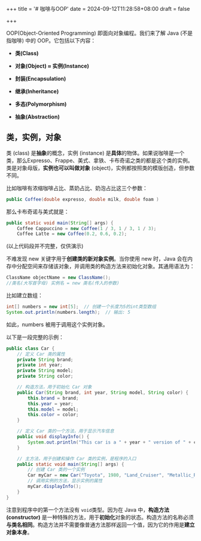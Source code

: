 +++
title = '# 咖啡与OOP'
date = 2024-09-12T11:28:58+08:00
draft = false

+++



OOP(Object-Oriented Programming) 即面向对象编程。我们来了解 Java (不是指咖啡) 中的 OOP。它包括以下内容：

- **类(Class)**

- **对象(Object) ≈ 实例(Instance)**

- **封装(Encapsulation)**

- **继承(Inheritance)**

- **多态(Polymorphism)**

- **抽象(Abstraction)**



## 类，实例，对象

类 (class) 是**抽象**的概念，实例 (instance) 是**具体**的物体。如果说咖啡是一个类，那么Expresso、Frappe、美式、拿铁、卡布奇诺之类的都是这个类的实例。类是对象母版，**实例也可以叫做对象** (object)，实例都按照类的模版创造，但参数不同。

比如咖啡有浓缩咖啡占比、蒸奶占比、奶泡占比这三个参数：
```java
public Coffee(double expresso, double milk, double foam )
```

那么卡布奇诺与美式就是：
```java
public static void main(String[] args) {
    Coffee Cappuccino = new Coffee(1 / 3, 1 / 3, 1 / 3);
    Coffee Latte = new Coffee(0.2, 0.6, 0.2);
```
(以上代码段并不完整，仅供演示)



不难发现 new 关键字用于**创建类的新对象实例**。当你使用 new 时，Java 会在内存中分配空间来存储该对象，并调用类的构造方法来初始化对象。其通用语法为：
```java
ClassName objectName = new ClassName();
//类名(大写首字母) 实例名 = new 类名(传入的参数)
```

比如建立数组：
```java
int[] numbers = new int[5];  // 创建一个长度为5的int类型数组
System.out.println(numbers.length);  // 输出: 5
```
如此，numbers 被用于调用这个实例对象。

以下是一段完整的示例：
```java
public class Car {
    // 定义 Car 类的属性
    private String brand;
    private int year;
    private String model;
    private String color;

    // 构造方法，用于初始化 Car 对象
    public Car(String brand, int year, String model, String color) {
        this.brand = brand;
        this.year = year;
        this.model = model;
        this.color = color;
    }

    // 定义 Car 类的一个方法，用于显示汽车信息
    public void displayInfo() {
        System.out.println("This car is a " + year + " version of " + color + ", " + brand + " " + model + ".");
    }

    // 主方法，用于创建和操作 Car 类的实例，是程序的入口
    public static void main(String[] args) {
        // 创建 Car 类的一个实例
        Car myCar = new Car("Toyota", 1980, "Land_Cruiser", "Metallic_Red");
        // 调用实例的方法，显示实例的属性
        myCar.displayInfo();
    }
}
```

注意到程序中的第一个方法没有 `void`类型。因为在 Java 中，**构造方法(constructor)** 是一种特殊的方法，用于**初始化**对象的状态。构造方法的名称必须**与类名相同**。构造方法并不需要像普通方法那样返回一个值，因为它的作用是**建立对象本身**。

